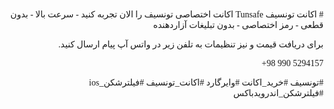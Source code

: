 <div markdown="1" dir="rtl" style="font-family: tahoma;">
# اکانت تونسیف Tunsafe
اکانت اختصاصی تونسیف را الان تجربه کنید
- سرعت بالا
- بدون قطعی
- رمز اختصاصی
- بدون تبلیغات آزاردهنده

برای دریافت قیمت و نیز تنظیمات به تلفن زیر در واتس آپ پیام ارسال کنید.

<div markdown="1" dir="ltr" style="font-family: tahoma; text-align: right;">
+98 990 5294157
</div>

#تونسیف 
#خرید_اکانت
#وایرگارد
#اکانت_تونسیف
#فیلترشکن_ios
#فیلترشکن_اندرویدباکس


</div>



  
